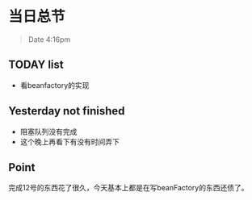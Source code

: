 # 当日总节

> Date 4:16pm

## TODAY  list

* 看beanfactory的实现

## Yesterday not finished

* 阻塞队列没有完成
* 这个晚上再看下有没有时间弄下

## Point

完成12号的东西花了很久，今天基本上都是在写beanFactory的东西还债了。

